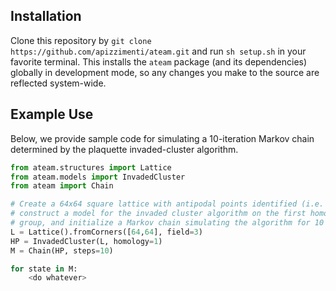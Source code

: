 
## Installation
Clone this repository by `git clone https://github.com/apizzimenti/ateam.git` and run `sh setup.sh` in your favorite terminal. This installs the `ateam` package (and its dependencies) globally in development mode, so any changes you make to the source are reflected system-wide.

## Example Use

Below, we provide sample code for simulating a 10-iteration Markov chain determined by the plaquette invaded-cluster algorithm.

```python
from ateam.structures import Lattice
from ateam.models import InvadedCluster
from ateam import Chain

# Create a 64x64 square lattice with antipodal points identified (i.e. a torus),
# construct a model for the invaded cluster algorithm on the first homology
# group, and initialize a Markov chain simulating the algorithm for 10 steps.
L = Lattice().fromCorners([64,64], field=3)
HP = InvadedCluster(L, homology=1)
M = Chain(HP, steps=10)

for state in M:
    <do whatever>
```
